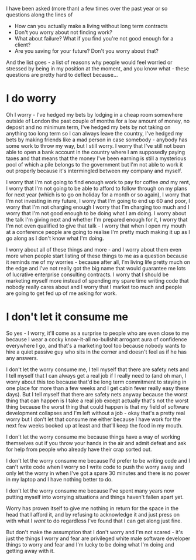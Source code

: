 I have been asked (more than) a few times over the past year or so questions along the lines of

- How can you actually make a living without long term contracts
- Don't you worry about not finding work?
- What about failure? What if you find you're not good enough for a client?
- Are you saving for your future? Don't you worry about that?

And the list goes - a list of reasons why people would feel worried or stressed by being in my position at the moment, and you know what - these questions are pretty hard to deflect because...

# I do worry

Oh I worry - I've hedged my bets by lodging in a cheap room somewhere outside of London the past couple of months for a low amount of money, no deposit and no minimum term, I've hedged my bets by not taking on anything too long term so I can always leave the country, I've hedged my bets by making friends like a mad person in case somebody - anybody has some work to throw my way, but I still worry. I worry that I've still not been able to open a bank account in the country where I am supposedly paying taxes and that means that the money I've been earning is still a mysterious pool of which a pile belongs to the government but I'm not able to work it out properly because it's intermingled between my company and myself.

I worry that I'm not going to find enough work to pay for coffee *and* my rent, I worry that I'm not going to be able to afford to follow through on my plans for next year (which is to go on holiday for a month or so again), I worry that I'm not investing in my future, I worry that I'm going to end up 60 and poor, I worry that I'm not charging enough I worry that I'm charging too much and I worry that I'm not good enough to be doing what I am doing. I worry about the talk I'm giving next and whether I'm prepared enough for it, I worry that I'm not even qualified to give that talk - I worry that when I open my mouth at a conference people are going to realise I'm pretty much making it up as I go along as I don't know what I'm doing.

I worry about all of these things and more - and I worry about them even more when people start listing of these things to me as a question because it reminds me of my worries - because after all, I'm living life pretty much on the edge and I've not really got the big name that would guarantee me lots of lucrative enterprise consulting contracts. I worry that I should be marketing myself more instead of spending my spare time writing code that nobody really cares about and I worry that I market too much and people are going to get fed up of me asking for work.

# I don't let it consume me

So yes - I worry, it'll come as a surprise to people who are even close to me because I wear a cocky know-it-all no-bullshit arrogant aura of confidence everywhere I go, and that's a marketing tool too because nobody wants to hire a quiet passive guy who sits in the corner and doesn't feel as if he has any answers.

I don't let the worry consume me, I tell myself that there are safety nets and I tell myself that I can always get a real job if I really need to (and oh man, I worry about this too because that'd be long term commitment to staying in one place for more than a few weeks and I get cabin fever really easy these days). But I tell myself that there are safety nets anyway because the worst thing that can happen is I take a real job except actually that's not the worst thing because the worst thing that could happen is that my field of software development collapses and I'm left without a job - okay that's a pretty real worry but I don't let that consume me either because I have work for the next few weeks booked up at least and that'll keep the food in my mouth.

I don't let the worry consume me because things have a way of working themselves out if you throw your hands in the air and admit defeat and ask for help from people who already have their crap sorted out.

I don't let the worry consume me because I'd prefer to be writing code and I can't write code when I worry so I write code to push the worry away and only let the worry in when I've got a spare 30 minutes and there is no power in my laptop and I have nothing better to do.

I don't let the worry consume me because I've spent many years now putting myself into worrying situations and things haven't fallen apart yet. 

Worry has proven itself to give me nothing in return for the space in the head that I afford it, and by refusing to acknowledge it and just press on with what I *want* to do regardless I've found that I can get along just fine.

But don't make the assumption that I don't worry and I'm not scared - it's just the things I worry and fear are privileged white male software developer things to worry and fear and I'm lucky to be doing what I'm doing and getting away with it.
